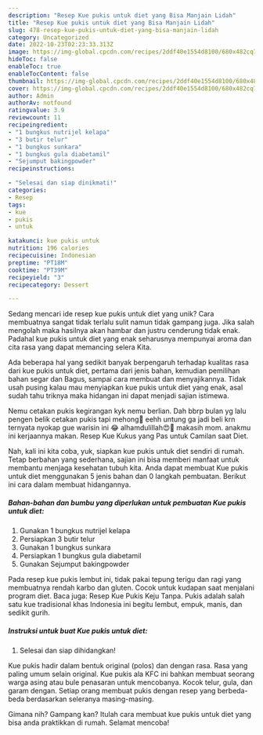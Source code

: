 ```yaml
---
description: "Resep Kue pukis untuk diet yang Bisa Manjain Lidah"
title: "Resep Kue pukis untuk diet yang Bisa Manjain Lidah"
slug: 478-resep-kue-pukis-untuk-diet-yang-bisa-manjain-lidah
category: Uncategorized
date: 2022-10-23T02:23:33.313Z
image: https://img-global.cpcdn.com/recipes/2ddf40e1554d8100/680x482cq70/kue-pukis-untuk-diet-foto-resep-utama.jpg
hideToc: false
enableToc: true
enableTocContent: false
thumbnail: https://img-global.cpcdn.com/recipes/2ddf40e1554d8100/680x482cq70/kue-pukis-untuk-diet-foto-resep-utama.jpg
cover: https://img-global.cpcdn.com/recipes/2ddf40e1554d8100/680x482cq70/kue-pukis-untuk-diet-foto-resep-utama.jpg
author: Admin
authorAv: notfound
ratingvalue: 3.9
reviewcount: 11
recipeingredient:
- "1 bungkus nutrijel kelapa"
- "3 butir telur"
- "1 bungkus sunkara"
- "1 bungkus gula diabetamil"
- "Sejumput bakingpowder"
recipeinstructions:

- "Selesai dan siap dinikmati!"
categories:
- Resep
tags:
- kue
- pukis
- untuk

katakunci: kue pukis untuk 
nutrition: 196 calories
recipecuisine: Indonesian
preptime: "PT18M"
cooktime: "PT39M"
recipeyield: "3"
recipecategory: Dessert

---
```





Sedang mencari ide resep kue pukis untuk diet yang unik? Cara membuatnya sangat tidak terlalu sulit namun tidak gampang juga. Jika salah mengolah maka hasilnya akan hambar dan justru cenderung tidak enak. Padahal kue pukis untuk diet yang enak seharusnya mempunyai aroma dan cita rasa yang dapat memancing selera Kita.





Ada beberapa hal yang sedikit banyak berpengaruh terhadap kualitas rasa dari kue pukis untuk diet, pertama dari jenis bahan, kemudian pemilihan bahan segar dan Bagus, sampai cara membuat dan menyajikannya. Tidak usah pusing kalau mau menyiapkan kue pukis untuk diet yang enak,      asal sudah tahu triknya maka hidangan ini dapat menjadi sajian istimewa.














Nemu cetakan pukis kegirangan kyk nemu berlian. Dah bbrp bulan yg lalu pengen belik cetakan pukis tapi mehong🙈 eehh untung ga jadi beli krn ternyata nyokap gue warisin ini 😂 alhamdulillah😍🤲 makasih mom. anakmu ini kerjaannya makan. Resep Kue Kukus yang Pas untuk Camilan saat Diet.






Nah, kali ini kita coba, yuk, siapkan kue pukis untuk diet sendiri di rumah. Tetap berbahan yang sederhana, sajian ini bisa memberi manfaat untuk membantu menjaga kesehatan tubuh kita. Anda dapat membuat Kue pukis untuk diet menggunakan 5 jenis bahan dan 0 langkah pembuatan. Berikut ini cara dalam membuat hidangannya.

<!--inarticleads1-->

##### Bahan-bahan dan bumbu yang diperlukan untuk pembuatan Kue pukis untuk diet:

1. Gunakan 1 bungkus nutrijel kelapa
1. Persiapkan 3 butir telur
1. Gunakan 1 bungkus sunkara
1. Persiapkan 1 bungkus gula diabetamil
1. Gunakan Sejumput bakingpowder


Pada resep kue pukis lembut ini, tidak pakai tepung terigu dan ragi yang membuatnya rendah karbo dan gluten. Cocok untuk kudapan saat menjalani program diet. Baca juga: Resep Kue Pukis Keju Tanpa. Pukis adalah salah satu kue tradisional khas Indonesia ini begitu lembut, empuk, manis, dan sedikit gurih. 

<!--inarticleads2-->

##### Instruksi untuk buat Kue pukis untuk diet:


1. Selesai dan siap dihidangkan!

Kue pukis hadir dalam bentuk original (polos) dan dengan rasa. Rasa yang paling umum selain original. Kue pukis ala KFC ini bahkan membuat seorang warga asing atau bule penasaran untuk mencobanya. Kocok telur, gula, dan garam dengan. Setiap orang membuat pukis dengan resep yang berbeda-beda berdasarkan seleranya masing-masing. 

Gimana nih? Gampang kan? Itulah cara membuat kue pukis untuk diet yang bisa anda praktikkan di rumah. Selamat mencoba!
